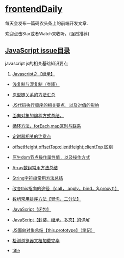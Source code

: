 # [frontendDaily](https://github.com/kujian/frontendDaily/issues)
每天会发布一篇码农头条上的前端开发文章.

欢迎点击Star或者Watch来收听。(强烈推荐)

## [JavaScript issue目录](https://github.com/Kelichao/JavaScript/issues)
javascript
js的相关基础知识要点
1. [Javascript之【继承】](https://github.com/Kelichao/JavaScript/issues/17)
- [浅复制与深复制（克隆）](https://github.com/Kelichao/JavaScript/issues/16)
- [原型链关系的方法汇总](https://github.com/Kelichao/JavaScript/issues/15)
- [JS代码执行顺序的相关要点，以及对值的影响](https://github.com/Kelichao/JavaScript/issues/14)
- [面向对象的编程方式总结。](https://github.com/Kelichao/JavaScript/issues/13)
- [循环方法，forEach,map区别与联系](https://github.com/Kelichao/JavaScript/issues/12)
- [定时器相关的注意点](https://github.com/Kelichao/JavaScript/issues/11)
- [offsetHeight,offsetTop:clientHeight;clientTop 区别](https://github.com/Kelichao/JavaScript/issues/10)
- [原生dom节点操作属性值，以及操作方式](https://github.com/Kelichao/JavaScript/issues/9)
- [Array数组常用方法总结](https://github.com/Kelichao/JavaScript/issues/8)
- [String字符串常用方法总结](https://github.com/Kelichao/JavaScript/issues/7)
- [改变this指向的途径 【call， apply，bind，$.proxy()】](https://github.com/Kelichao/JavaScript/issues/6)
- [数组常用排序方法【冒泡，二分法】](https://github.com/Kelichao/JavaScript/issues/5)
- [JavaScript【闭包】](https://github.com/Kelichao/JavaScript/issues/4)
- [JavaScript【封装，继承，多态】的详解](https://github.com/Kelichao/JavaScript/issues/3)
- [JS面向对象总结【this,prototype】（笔记）](https://github.com/Kelichao/JavaScript/issues/2)
- [检测浏览器文档加载完毕](https://github.com/Kelichao/JavaScript/issues/1)

- [title](aaa)
